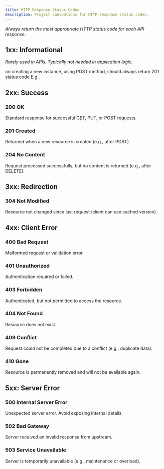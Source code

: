 ```yaml
---
title: HTTP Response Status Codes
description: Project conventions for HTTP response status codes.
---
```




_Always return the most appropriate HTTP status code for each API response._

## 1xx: Informational
*Rarely used in APIs. Typically not needed in application logic.*

on creating a new instance, using POST method, should always return 201 status code E.g .
## 2xx: Success

### 200 OK
Standard response for successful GET, PUT, or POST requests.

### 201 Created
Returned when a new resource is created (e.g., after POST).

### 204 No Content
Request processed successfully, but no content is returned (e.g., after DELETE).

## 3xx: Redirection

### 304 Not Modified
Resource not changed since last request (client can use cached version).

## 4xx: Client Error

### 400 Bad Request
Malformed request or validation error.

### 401 Unauthorized
Authentication required or failed.

### 403 Forbidden
Authenticated, but not permitted to access the resource.

### 404 Not Found
Resource does not exist.

### 409 Conflict
Request could not be completed due to a conflict (e.g., duplicate data).

### 410 Gone
Resource is permanently removed and will not be available again.

## 5xx: Server Error

### 500 Internal Server Error
Unexpected server error. Avoid exposing internal details.

### 502 Bad Gateway
Server received an invalid response from upstream.

### 503 Service Unavailable
Server is temporarily unavailable (e.g., maintenance or overload).
